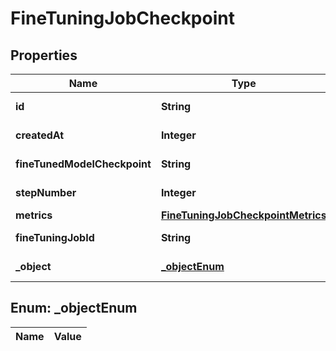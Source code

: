 

# FineTuningJobCheckpoint

## Properties

Name | Type | Description | Notes
------------ | ------------- | ------------- | -------------
**id** | **String** | The checkpoint identifier, which can be referenced in the API endpoints. | 
**createdAt** | **Integer** | The Unix timestamp (in seconds) for when the checkpoint was created. | 
**fineTunedModelCheckpoint** | **String** | The name of the fine-tuned checkpoint model that is created. | 
**stepNumber** | **Integer** | The step number that the checkpoint was created at. | 
**metrics** | [**FineTuningJobCheckpointMetrics**](FineTuningJobCheckpointMetrics.md) |  | 
**fineTuningJobId** | **String** | The name of the fine-tuning job that this checkpoint was created from. | 
**_object** | [**_objectEnum**](#_objectEnum) | The object type, which is always \&quot;fine_tuning.job.checkpoint\&quot;. | 


## Enum: _objectEnum

Name | Value
---- | -----




